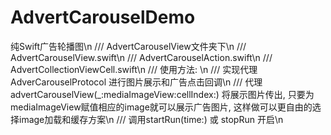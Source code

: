 # AdvertCarouselDemo
纯Swift广告轮播图\n
/// AdvertCarouselView文件夹下\n
/// AdvertCarouselView.swift\n
/// AdvertCarouselAction.swift\n
/// AdvertCollectionViewCell.swift\n
/// 使用方法: \n
/// 实现代理AdverCarouselProtocol 进行图片展示和广告点击回调\n
/// 代理advertCarouselView(_:mediaImageView:cellIndex:) 将展示图片传出, 只要为mediaImageView赋值相应的image就可以展示广告图片, 这样做可以更自由的选择image加载和缓存方案\n
/// 调用startRun(time:) 或 stopRun 开启\n
